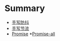 # Summary

* [手写防抖](README.md)
* [手写节流](shou-xie-jie-liu.md)
* [Promise](promise.md)
    *[Promise-all](Promise-all.md)

